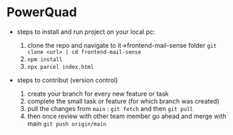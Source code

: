 # PowerQuad

* steps to install and run project on your local pc:
    1. clone the repo and navigate to it->frontend-mail-sense folder `git clone <url> | cd frontend-mail-sense`
    2. `npm install`
    3. `npx parcel index.html`

* steps to contribut (version control)
    1. create your branch for every new feature or task
    2. complete the small task or feature (for which branch was created)
    3. pull the changes from `main` : `git fetch` and then `git pull`
    4. then once review with other team member go ahead and merge with main `git push origin/main`

